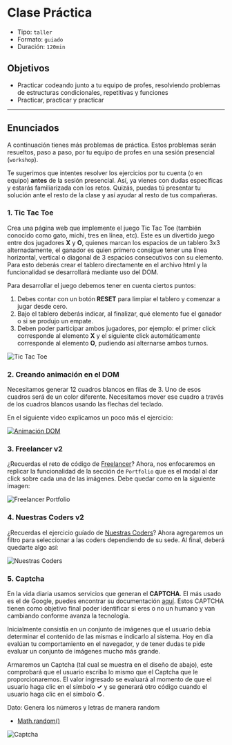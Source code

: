 # Clase Práctica

- Tipo: `taller`
- Formato: `guiado`
- Duración: `120min`

## Objetivos

- Practicar codeando junto a tu equipo de profes, resolviendo problemas de
  estructuras condicionales, repetitivas y funciones
- Practicar, practicar y practicar

***

## Enunciados

A continuación tienes más problemas de práctica. Estos problemas serán
resueltos, paso a paso, por tu equipo de profes en una sesión presencial
(`workshop`).

Te sugerimos que intentes resolver los ejercicios por tu cuenta (o en equipo)
**antes** de la sesión presencial. Así, ya vienes con dudas específicas y
estarás familiarizada con los retos. Quizás, puedas tú presentar tu solución
ante el resto de la clase y así ayudar al resto de tus compañeras.

### 1. Tic Tac Toe

Crea una página web que implemente el juego Tic Tac Toe (también conocido como
gato, michi, tres en línea, etc). Este es un divertido juego entre dos jugadores
**X** y **O**, quienes marcan los espacios de un tablero 3x3 alternadamente,
el ganador es quien primero consigue tener una línea horizontal, vertical o
diagonal de 3 espacios consecutivos con su elemento.
Para esto deberás crear el tablero directamente en el archivo html y la
funcionalidad se desarrollará mediante uso del DOM.

Para desarrollar el juego debemos tener en cuenta ciertos puntos:

1. Debes contar con un botón **RESET** para limpiar el tablero y comenzar a
   jugar desde cero.
2. Bajo el tablero deberás indicar, al finalizar, qué elemento fue el ganador
   o si se produjo un empate.
3. Deben poder participar ambos jugadores, por ejemplo: el primer click
   corresponde al elemento **X** y el siguiente click automáticamente
   corresponde al elemento **O**, pudiendo así alternarse ambos turnos.

![Tic Tac Toe](https://d30y9cdsu7xlg0.cloudfront.net/png/25029-200.png)

### 2. Creando animación en el DOM

Necesitamos generar 12 cuadros blancos en filas de 3. Uno de esos cuadros
será de un color diferente. Necesitamos mover ese cuadro a través de los
cuadros blancos usando las flechas del teclado.

En el siguiente video explicamos un poco más el ejercicio:

[![Animación DOM](https://img.youtube.com/vi/LtfSKzCjCC4/0.jpg)](https://www.youtube.com/watch?v=LtfSKzCjCC4)

### 3. Freelancer v2

¿Recuerdas el reto de código de [Freelancer](https://github.com/Laboratoria-learning/freelancer)?
Ahora, nos enfocaremos en replicar la funcionalidad de la sección de `Portfolio`
que es el modal al dar click sobre cada una de las imágenes. Debe quedar como
en la siguiente imagen:

![Freelancer Portfolio](https://media.giphy.com/media/xT9IgDSValpayTy8QE/giphy.gif)

### 4. Nuestras Coders v2

¿Recuerdas el ejercicio guíado de [Nuestras Coders](https://lms.laboratoria.la/cohorts/test/courses/interactive-site/00-html-and-css/14-guided-exercises)?
Ahora agregaremos un filtro para seleccionar a las coders dependiendo de su sede.
Al final, deberá quedarte algo así:

![Nuestras Coders](https://media.giphy.com/media/xT9IgwHr6d1LObJt16/giphy.gif)

### 5. Captcha

En la vida diaria usamos servicios que generan el **CAPTCHA**. 
El más usado es el de Google, puedes encontrar su documentación [aquí](https://developers.google.com/recaptcha/docs/display?authuser=1).
Estos CAPTCHA tienen como objetivo final poder identificar si eres o no un
humano y van cambiando conforme avanza la tecnología.

Inicialmente consistía en un conjunto de imágenes que el usuario debía
determinar el contenido de las mismas e indicarlo al sistema. Hoy en día
evalúan tu comportamiento en el navegador, y de tener dudas te pide evaluar un
conjunto de imágenes mucho más grande.

Armaremos un Captcha (tal cual se muestra en el diseño de abajo), este
comprobará que el usuario escriba lo mismo que el Captcha que le
proporcionaremos. El valor ingresado se evaluará al momento de que el usuario
haga clic en el símbolo **✓** y se generará otro código cuando el usuario haga
clic en el símbolo **↻**.

Dato: Genera los números y letras de manera random

- [Math.random()](https://developer.mozilla.org/en-US/docs/Web/JavaScript/Reference/Global_Objects/Math/random)

![Captcha](https://fotos.subefotos.com/299269b4ed8aac7e0a445f0c76355612o.gif)
